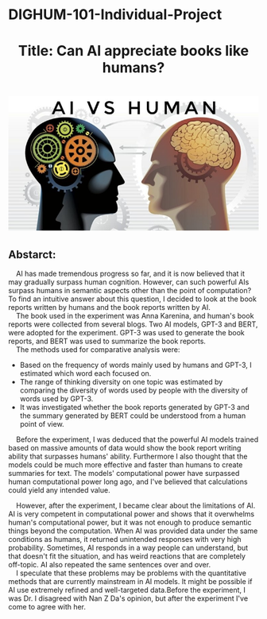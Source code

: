 # DIGHUM-101-Individual-Project

<h1 align="center">
    Title: Can AI appreciate books like humans?
<h1/>

<p align="center">
  <img src="./Img/aiVsHuman.jpeg" />
</p>
    
## Abstarct:

&nbsp;&nbsp;&nbsp;&nbsp;AI has made tremendous progress so far, and it is now believed that it may gradually surpass human cognition. However, can such powerful AIs surpass humans in semantic aspects other than the point of computation? To find an intuitive answer about this question, I decided to look at the book reports written by humans and the book reports written by AI.<br>
&nbsp;&nbsp;&nbsp;&nbsp;The book used in the experiment was Anna Karenina, and human's book reports were collected from several blogs. Two AI models, GPT-3 and BERT, were adopted for the experiment. GPT-3 was used to generate the book reports, and BERT was used to summarize the book reports.<br>
&nbsp;&nbsp;&nbsp;&nbsp;The methods used for comparative analysis were:
* Based on the frequency of words mainly used by humans and GPT-3, I estimated which word each focused on.
* The range of thinking diversity on one topic was estimated by comparing the diversity of words used by people with the diversity of words used by GPT-3.
* It was investigated whether the book reports generated by GPT-3 and the summary generated by BERT could be understood from a human point of view.

&nbsp;&nbsp;&nbsp;&nbsp;Before the experiment, I was deduced that the powerful AI models trained based on massive amounts of data would show the book report writing ability that surpasses humans' ability. Furthermore I also thought that the models could be much more effective and faster than humans to create summaries for text. The models' computational power have surpassed human computational power long ago, and I've believed that calculations could yield any intended value.

&nbsp;&nbsp;&nbsp;&nbsp;However, after the experiment, I became clear about the limitations of AI. AI is very competent in computational power and shows that it overwhelms human's computational power, but it was not enough to produce semantic things beyond the computation. When AI was provided data under the same conditions as humans, it returned unintended responses with very high probability. Sometimes, AI responds in a way people can understand, but that doesn't fit the situation, and has weird reactions that are completely off-topic. AI also repeated the same sentences over and over.<br>
&nbsp;&nbsp;&nbsp;&nbsp;I speculate that these problems may be problems with the quantitative methods that are currently mainstream in AI models. 
It might be possible if AI use extremely refined and well-targeted data.Before the experiment, I was Dr. I disagreed with Nan Z Da's opinion, but after the experiment I've come to agree with her.
